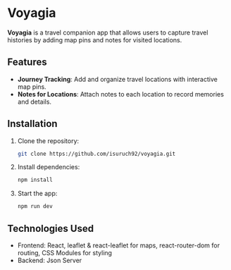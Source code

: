 # Voyagia

**Voyagia** is a travel companion app that allows users to capture travel histories by adding map pins and notes for visited locations.

## Features

- **Journey Tracking**: Add and organize travel locations with interactive map pins.
- **Notes for Locations**: Attach notes to each location to record memories and details.

## Installation

1. Clone the repository:
   ```bash
   git clone https://github.com/isuruch92/voyagia.git
2. Install dependencies:
   ```bash
   npm install
3. Start the app:
   ```bash
   npm run dev

## Technologies Used
- Frontend: React, leaflet & react-leaflet for maps, react-router-dom for routing, CSS Modules for styling 
- Backend: Json Server


